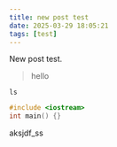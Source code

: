 ```yaml
---
title: new post test
date: 2025-03-29 18:05:21
tags: [test]
---
```

New post test.
>hello

`ls`

```c++
#include <iostream>
int main() {}
```

aksjdf_ss